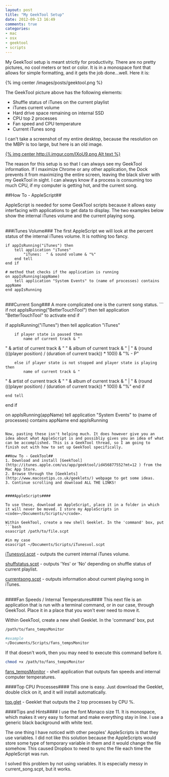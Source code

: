 ```yaml
---
layout: post
title: "My GeekTool Setup"
date: 2012-09-13 16:49
comments: true
categories: 
- mac
- osx
- geektool
- scripts
---
```

My GeekTool setup is meant strictly for productivity. There are no pretty pictures, no cool meters or text or color. It is in a monospace font that allows for simple formatting, and it gets the job done...well. Here it is:

{% img center /images/posts/geektool.png %}

<!-- more -->

The GeekTool picture above has the following elements:

- Shuffle status of iTunes on the current playlist
- iTunes current volume
- Hard drive space remaining on internal SSD
- CPU top 2 processes
- Fan speed and CPU temperature
- Current iTunes song

I can't take a screenshot of my entire desktop, because the resolution on the MBPr is too large, but here is an old image.

[{% img center http://i.imgur.com/IXoU9.png Alt text %}](http://i.imgur.com/IXoU9.png)

The reason for this setup is so that I can always see my GeekTool information. If I maximize Chrome or any other application, the Dock prevents it from maximizing the entire screen, leaving the black sliver with my GeekTool in sight. I can always know if a process is consuming too much CPU, if my computer is getting hot, and the current song. 

##How To - AppleScript##

AppleScript is needed for some GeekTool scripts because it allows easy interfacing with applications to get data to display. The two examples below show the internal iTunes volume and the current playing song.

<br>
###iTunes Volume###
The first AppleScript we will look at the percent status of the internal iTunes volume. It is nothing too fancy.

```
if appIsRunning("iTunes") then
	tell application "iTunes"
		"iTunes:  " & sound volume & "%"
	end tell
end if

# method that checks if the application is running
on appIsRunning(appName)
	tell application "System Events" to (name of processes) contains appName
end appIsRunning
```
<br>
###Current Song###
A more complicated one is the current song status. 
```
if not appIsRunning("BetterTouchTool") then
	tell application "BetterTouchTool" to activate
end if



if appIsRunning("iTunes") then
	tell application "iTunes"
		
		if player state is paused then
			name of current track & "
" & artist of current track & "
" & album of current track & " | " & (round (((player position) / (duration of current track)) * 100)) & "% - P"
			
		else if player state is not stopped and player state is playing then
			name of current track & "
" & artist of current track & "
" & album of current track & " | " & (round (((player position) / (duration of current track)) * 100)) & "%"
		end if
		
		
	end tell
end if

on appIsRunning(appName)
	tell application "System Events" to (name of processes) contains appName
end appIsRunning
```

Now, pasting these isn't helping much. It does however give you an idea about what AppleScript is and possibliy gives you an idea of what can be accomplished. This is a GeekTool thread, so I am going to finish out with how to set up GeekTool specifically.

##How To - GeekTool##
1. Download and install [GeekTool](http://itunes.apple.com/us/app/geektool/id456877552?mt=12 ) from the Mac App Store.
2. Browse through the [Geeklets](http://www.macosxtips.co.uk/geeklets/) webpage to get some ideas.
3. Continue scrolling and download ALL THE LINKS!


####AppleScripts####

To use these, download an AppleScript, place it in a folder in which it will never be moved. I store my AppleScripts in <code>~/Documents/Scripts/</code>. 

Within GeekTool, create a new shell Geeklet. In the 'command' box, put 
```bash
osascript /path/to/file.scpt

#in my case
osascript ~/Documents/Scripts/iTunesvol.scpt
```

[iTunesvol.scpt](/files/iTunesvol.scpt) - outputs the current internal iTunes volume.

[shuffstatus.scpt](/files/shuffstatus.scpt) - outputs 'Yes' or 'No' depending on shuffle status of current playlist.

[currentsong.scpt](/files/currentsong.scpt) - outputs information about current playing song in iTunes.

<br>
####Fan Speeds / Internal Temperatures####
This next file is an application that is run with a terminal command, or in our case, through GeekTool. Place it in a place that you won't ever need to move it. 

Within GeekTool, create a new shell Geeklet. In the 'command' box, put 
```bash
/path/to/fans_tempsMonitor

#example
~/Documents/Scripts/fans_tempsMonitor
```

If that doesn't work, then you may need to execute this command before it.
```bash
chmod +x /path/to/fans_tempsMonitor
```

[fans_tempsMonitor](/files/fans_tempsMonitor) - shell application that outputs fan speeds and internal computer temperatures.


####Top CPU Processes####
This one is easy. Just download the Geeklet, double click on it, and it will install automatically.

[top.glet](/files/top.glet) - Geeklet that outputs the 2 top processes by CPU %.

####Tips and Hints####
I use the font Monaco size 11. It is monospace, which makes it very easy to format and make everything stay in line. I use a generic black background with white text. 

The one thing I have noticed with other peoples' AppleScripts is that they use variables. I did not like this solution because the AppleScripts would store some type of temporary variable in them and it would change the file somehow. This caused Dropbox to need to sync the file each time the AppleScript was run.

I solved this problem by not using variables. It is especially messy in current_song.scpt, but it works. 






